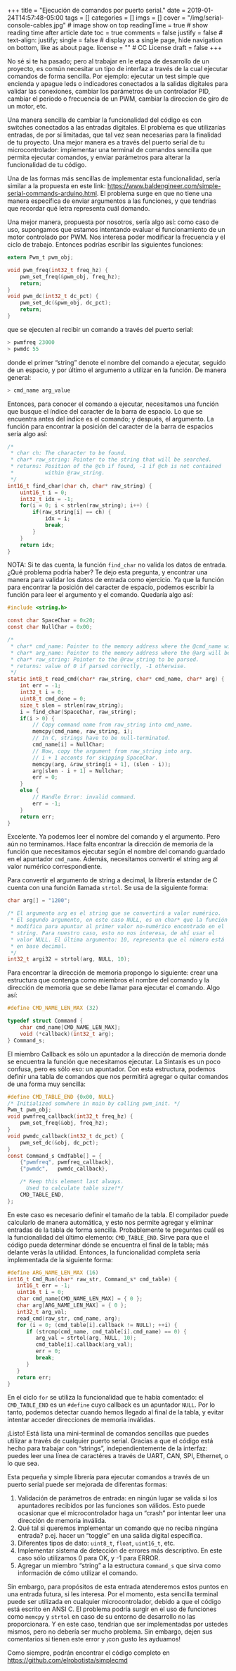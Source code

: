 +++
title = "Ejecución de comandos por puerto serial."
date = 2019-01-24T14:57:48-05:00
tags = []
categories = []
imgs = []
cover = "/img/serial-console-cables.jpg"  # image show on top
readingTime = true  # show reading time after article date
toc = true
comments = false
justify = false  # text-align: justify;
single = false  # display as a single page, hide navigation on bottom, like as about page.
license = ""  # CC License
draft = false
+++

No sé si te ha pasado; pero al trabajar en le etapa de desarrollo de un proyecto, es común necesitar un tipo de interfaz a través de la cual ejecutar comandos de forma sencilla. Por ejemplo: ejecutar un test simple que encienda y apague leds o indicadores conectados a la salidas digitales para validar las conexiones, cambiar los parámetros de un controlador PID, cambiar el periodo o frecuencia de un PWM, cambiar la direccion de giro de un motor, etc.

Una manera sencilla de cambiar la funcionalidad del código es con switches conectados a las entradas digitales. El problema es que utilizarías entradas, de por sí limitadas, que tal vez sean necesarias para la finalidad de tu proyecto. Una mejor manera es a través del puerto serial de tu microcontrolador: implementar una terminal de comandos sencilla que permita ejecutar comandos, y enviar parámetros para alterar la funcionalidad de tu código.

Una de las formas más sencillas de implementar esta funcionalidad, sería similar a la propuesta en este link: https://www.baldengineer.com/simple-serial-commands-arduino.html. El problema surge en que no tiene una manera específica de enviar argumentos a las funciones, y que tendrías que recordar qué letra representa cuál domando.

Una mejor manera, propuesta por nosotros, sería algo así: como caso de uso, supongamos que estamos intentando evaluar el funcionamiento de un motor controlado por PWM. Nos interesa poder modificar la frecuencia y el ciclo de trabajo. Entonces podrías escribir las siguientes funciones:

``` c
extern Pwm_t pwm_obj;

void pwm_freq(int32_t freq_hz) {
    pwm_set_freq(&pwm_obj, freq_hz);
    return;
}
void pwm_dc(int32_t dc_pct) {
    pwm_set_dc(&pwm_obj, dc_pct);
    return;
}
```
que se ejecuten al recibir un comando a través del puerto serial:
``` c
> pwmfreq 23000
> pwmdc 55
```
donde el primer “string” denote el nombre del comando a ejecutar, seguido de un espacio, y por último el argumento a utilizar en la función. De manera general:
``` c
> cmd_name arg_value
```
Entonces, para conocer el comando a ejecutar, necesitamos una función que busque el índice del caracter de la barra de espacio. Lo que se encuentra antes del índice es el comando; y después, el argumento.
La función para encontrar la posición del caracter de la barra de espacios sería algo así:
``` c
/*
 * char ch: The character to be found.
 * char* raw_string: Pointer to the string that will be searched.
 * returns: Position of the @ch if found, -1 if @ch is not contained
 *          within @raw_string.
 */
int16_t find_char(char ch, char* raw_string) {
    uint16_t i = 0;
    int32_t idx = -1;
    for(i = 0; i < strlen(raw_string); i++) {
        if(raw_string[i] == ch) {
            idx = i;
            break;
        }
    }
    return idx;
}
```
NOTA: Si te das cuenta, la función `find_char` no valida los datos de entrada. ¿Qué problema podría haber? Te dejo esta pregunta, y encontrar una manera para validar los datos de entrada como ejercicio.
Ya que la función para encontrar la posición del caracter de espacio, podemos escribir la función para leer el argumento y el comando. Quedaría algo así:

``` c
#include <string.h>

const char SpaceChar = 0x20;
const char NullChar = 0x00;

/*
 * char* cmd_name: Pointer to the memory address where the @cmd_name will be stored.
 * char* arg_name: Pointer to the memory address where the @arg will be stored.
 * char* raw_string: Pointer to the @raw_string to be parsed. 
 * returns: value of 0 if parsed correctly, -1 otherwise.
 */
static int8_t read_cmd(char* raw_string, char* cmd_name, char* arg) {
    int err = -1;
    int32_t i = 0;
    uint8_t cmd_done = 0;
    size_t slen = strlen(raw_string);
    i = find_char(SpaceChar, raw_string);
    if(i > 0) {
        // Copy command name from raw_string into cmd_name.
        memcpy(cmd_name, raw_string, i);
        // In C, strings have to be null-terminated.
        cmd_name[i] = NullChar;
        // Now, copy the argument from raw_string into arg.
        // i + 1 acconts for skipping SpaceChar.
        memcpy(arg, &raw_string[i + 1], (slen - i));
        arg[slen - i + 1] = Nullchar;
        err = 0;
    }
    else {
        // Handle Error: invalid command.
        err = -1;
    }
    return err;
}
```
Excelente. Ya podemos leer el nombre del comando y el argumento. Pero aún no terminamos. Hace falta encontrar la dirección de memoria de la función que necesitamos ejecutar según el nombre del comando guardado en el apuntador `cmd_name`. Además, necesitamos convertir el string arg al valor numérico correspondiente.

Para convertir el argumento de string a decimal, la librería estandar de C cuenta con una función llamada `strtol`. Se usa de la siguiente forma:

``` c
char arg[] = "1200";

/* El argumento arg es el string que se convertirá a valor numérico.
 * El segundo argumento, en este caso NULL, es un char* que la función
 * modifica para apuntar al primer valor no-numérico encontrado en el 
 * string. Para nuestro caso, esto no nos interesa, de ahí usar el 
 * valor NULL. El última argumento: 10, representa que el número está 
 * en base decimal.
 */
int32_t argi32 = strtol(arg, NULL, 10);
```
Para encontrar la dirección de memoria propongo lo siguiente: crear una estructura que contenga como miembros el nombre del comando y la dirección de memoria que se debe llamar para ejecutar el comando. Algo así:

``` c
#define CMD_NAME_LEN_MAX (32)

typedef struct Command {
    char cmd_name[CMD_NAME_LEN_MAX];
    void (*callback)(int32_t arg);
} Command_s;
```
El miembro Callback es sólo un apuntador a la dirección de memoria donde se encuentra la función que necesitamos ejecutar. La Sintaxis es un poco confusa, pero es sólo eso: un apuntador.
Con esta estructura, podemos definir una tabla de comandos que nos permitirá agregar o quitar comandos de una forma muy sencilla:

``` c
#define CMD_TABLE_END {0x00, NULL}
/* Initialized somwhere in main by calling pwm_init. */
Pwm_t pwm_obj;
void pwmfreq_callback(int32_t freq_hz) {
    pwm_set_freq(&obj, freq_hz);
}
void pwmdc_callback(int32_t dc_pct) {
    pwm_set_dc(&obj, dc_pct);
}
const Command_s CmdTable[] = {
    {"pwmfreq", pwmfreq_callback},
    {"pwmdc",   pwmdc_callback},

    /* Keep this element last always.
      Used to calculate table size!*/
    CMD_TABLE_END,
};
```
En este caso es necesario definir el tamaño de la tabla. El compilador puede calcularlo de manera automática, y esto nos permite agregar y eliminar entradas de la tabla de forma sencilla. Probablemente te preguntes cuál es la funcionalidad del último elemento: `CMD_TABLE_END`. Sirve para que el código pueda determinar dónde se encuentra el final de la tabla; más delante verás la utilidad.
Entonces, la funcionalidad completa sería implementada de la siguiente forma:

``` c
#define ARG_NAME_LEN_MAX (16)
int16_t Cmd_Run(char* raw_str, Command_s* cmd_table) {
   int16_t err = -1;
   uint16_t i = 0;
   char cmd_name[CMD_NAME_LEN_MAX] = { 0 };
   char arg[ARG_NAME_LEN_MAX] = { 0 };
   int32_t arg_val;
   read_cmd(raw_str, cmd_name, arg);
   for (i = 0; (cmd_table[i].callback != NULL); ++i) {
      if (strcmp(cmd_name, cmd_table[i].cmd_name) == 0) {
         arg_val = strtol(arg, NULL, 10);
         cmd_table[i].callback(arg_val);
         err = 0;
         break;
      }
   }
   return err;
}
```
En el ciclo `for` se utiliza la funcionalidad que te había comentado: el `CMD_TABLE_END` es un `#define` cuyo callback es un apuntador `NULL`. Por lo tanto, podemos detectar cuando hemos llegado al final de la tabla, y evitar intentar acceder direcciones de memoria inválidas.

¡Listo! Está lista una mini-terminal de comandos sencillas que puedes utilizar a través de cualquier puerto serial. Gracias a que el código está hecho para trabajar con “strings”, independientemente de la interfaz: puedes leer una línea de caractéres a través de UART, CAN, SPI, Ethernet, o lo que sea.

Esta pequeña y simple librería para ejecutar comandos a través de un puerto serial puede ser mejorada de diferentas formas:

1. Validación de parámetros de entrada: en ningún lugar se valida si los apuntadores recibidos por las funciones son válidos. Esto puede ocasionar que el microcontrolador haga un “crash” por intentar leer una dirección de memoria inválida.
2. Qué tal si queremos implementar un comando que no reciba ningúna entrada? p.ej. hacer un “toggle” en una salida digital específica.
 3. Diferentes tipos de dato: `uint8_t`, `float`, `uint16_t`, etc.
 4. Implementar sistema de detección de errores más descriptivo. En este caso sólo utilizamos 0 para OK, y -1 para ERROR.
 5. Agregar un miembro “string” a la estructura `Command_s` que sirva como información de cómo utilizar el comando.

Sin embargo, para propósitos de esta entrada atenderemos estos puntos en una entrada futura, si les interesa. Por el momento, esta sencilla terminal puede ser utilizada en cualquier microcontrolador, debido a que el código está escrito en ANSI C. El problema podría surgir en el uso de funciones como `memcpy` y `strtol` en caso de su entorno de desarrollo no las proporcionara. Y en este caso, tendrían que ser implementadas por ustedes mismos, pero no debería ser mucho problema. Sin embargo, dejen sus comentarios si tienen este error y ¡con gusto les ayduamos!

Como siempre, podrán encontrar el código completo en https://github.com/elrobotista/simplecmd

